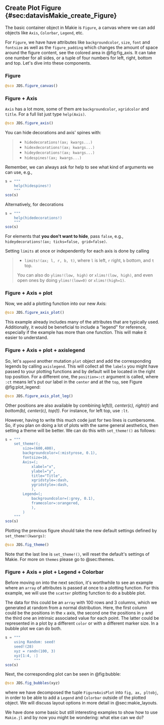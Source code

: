 ## Create Plot Figure {#sec:datavisMakie_create_Figure}
The basic container object in Makie is `Figure`, a canvas where we can add objects like `Axis`, `Colorbar`, `Legend`, etc.

For `Figure`, we have have attributes like `backgroundcolor`, `size`, `font` and `fontsize` as well as the `figure_padding` which changes the amount of space around the figure content, see the colored area in @fig:fig_axis.
It can take one number for all sides, or a tuple of four numbers for left, right, bottom and top. Let's dive into these components.

### Figure

```jl
@sco JDS.figure_canvas()
```

### Figure + Axis

`Axis` has a lot more, some of them are  `backgroundcolor`, `xgridcolor` and `title`.
For a full list just type `help(Axis)`.

```jl
@sco JDS.figure_axis()
```

You can hide decorations and axis' spines with:

> - `hidedecorations!(ax; kwargs...)`
> - `hidexdecorations!(ax; kwargs...)`
> - `hideydecorations!(ax; kwargs...)`
> - `hidespines!(ax; kwargs...)`

Remember, we can always ask for help to see what kind of arguments we can use, e.g.,

```jl
s = """
    help(hidespines!)
    """
sco(s)
```

Alternatively, for decorations

```jl
s = """
    help(hidedecorations!)
    """
sco(s)
```

For elements that **you don't want to hide**, pass `false`, e.g., `hideydecorations!(ax; ticks=false, grid=false)`.

Setting `limits` at once or independently for each axis is done by calling

> - `limits!(ax; l, r, b, t)`, where `l` is left, `r` right, `b` bottom, and `t` top.
>
> You can also do `ylims!(low, high)` or `xlims!(low, high)`, and even open ones by doing `ylims!(low=0)` or `xlims!(high=1)`.

### Figure + Axis + plot

Now, we add a plotting function into our new Axis:

```jl
@sco JDS.figure_axis_plot()
```

This example already includes many of the attributes that are typically used.
Additionally, it would be beneficial to include a "legend" for reference, especially if the example has more than one function.
This will make it easier to understand.

### Figure + Axis + plot + axislegend

So, let's `append` another mutation `plot` object and add the corresponding legends by calling `axislegend`.
This will collect all the `labels` you might have passed to your plotting functions and by default will be located in the right top position.
For a different one, the `position=:ct` argument is called, where `:ct` means let's put our label in the `center` and at the `top`,  see Figure @fig:plot_legend:


```jl
@sco JDS.figure_axis_plot_leg()
```

Other positions are also available by combining *left(l), center(c), right(r)* and *bottom(b), center(c), top(t)*.
For instance, for left top, use `:lt`.

However, having to write this much code just for two lines is cumbersome.
So, if you plan on doing a lot of plots with the same general aesthetics, then setting a theme will be better.
We can do this with `set_theme!()` as follows:

```jl
s = """
    set_theme!(;
        size=(600,400),
        backgroundcolor=(:mistyrose, 0.1),
        fontsize=16,
        Axis=(;
            xlabel="x",
            ylabel="y",
            title="Title",
            xgridstyle=:dash,
            ygridstyle=:dash,
            ),
        Legend=(;
            backgroundcolor=(:grey, 0.1),
            framecolor=:orangered,
            ),
        )
    """
sco(s)
```

Plotting the previous figure should take the new default settings defined by `set_theme!(kwargs)`:

```jl
@sco JDS.fig_theme()
```

Note that the last line is `set_theme!()`, will reset the default's settings of Makie.
For more on `themes` please go to @sec:themes.

### Figure + Axis + plot + Legend + Colorbar

Before moving on into the next section, it's worthwhile to see an example where an `array` of attributes is passed at once to a plotting function.
For this example, we will use the `scatter` plotting function to do a bubble plot.

The data for this could be an `array` with 100 rows and 3 columns, which we generated at random from a normal distribution.
Here, the first column could be the positions in the `x` axis, the second one the positions in `y` and the third one an intrinsic associated value for each point.
The latter could be represented in a plot by a different `color` or with a different marker size. In a bubble plot we can do both.

```jl
s = """
    using Random: seed!
    seed!(28)
    xyz = randn(100, 3)
    xyz[1:4, :]
    """
sco(s)
```

Next, the corresponding plot can be seen in @fig:bubble:

```jl
@sco JDS.fig_bubbles(xyz)
```

where we have decomposed the tuple `FigureAxisPlot` into `fig, ax, pltobj`, in order to be able to add a `Legend` and `Colorbar` outside of the plotted object.
We will discuss layout options in more detail in @sec:makie_layouts.

We have done some basic but still interesting examples to show how to use `Makie.jl` and by now you might be wondering: what else can we do?
